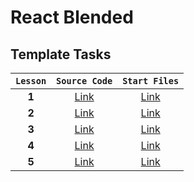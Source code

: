 # React Blended

## Template Tasks

| `Lesson` | `Source Code` | `Start Files` |
| :------: | :-----------: | :-----------: |
|  **1**   |   [Link]()    |   [Link]()    |
|  **2**   |   [Link]()    |   [Link]()    |
|  **3**   |   [Link]()    |   [Link]()    |
|  **4**   |   [Link]()    |   [Link]()    |
|  **5**   |   [Link]()    |   [Link]()    |
